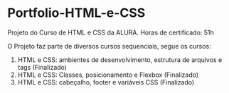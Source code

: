 # Portfolio-HTML-e-CSS

Projeto do Curso de HTML e CSS da ALURA.
Horas de certificado: 51h

O Projeto faz parte de diversos cursos sequenciais, segue os cursos:
1. HTML e CSS: ambientes de desenvolvimento, estrutura de arquivos e tags (Finalizado)
2. HTML e CSS: Classes, posicionamento e Flexbox (Finalizado)
3. HTML e CSS: cabeçalho, footer e variáveis CSS (Finalizado)
